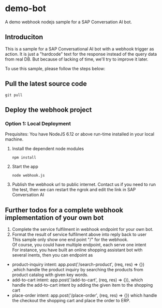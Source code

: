 # demo-bot
A demo webhook nodejs sample for a SAP Conversation AI bot.

## Introduciton
This is a sample for a SAP Conversational AI bot with a webhook trigger as action. It is just a "hardcode" text for the response instead of the query data from real DB. But because of lacking of time, we'll try to improve it later.

To use this sample, please follow the steps below:

## Pull the latest source code
```
git pull
```

## Deploy the webhook project
### Option 1: Local Deployment
Prequisites: You have NodeJS 6.12 or above run-time installed in your local machine.

1. Install the dependent node modules
   ```
   npm install
   ```
2. Start the app
    ```
    node webhook.js
    ```
3. Publish the webhook url to public internet.
    Contact us if you need to run the test, then we can restart the ngrok and edit the link in SAP Conversation AI

## Further todos for a complete webhook implementation of your own bot
1. Complete the service fulfilment in webhook endpoint for your own bot.
2. Format the result of service fulfilment above into reply back to user
<br/>This sample only show one end point "/" for the webhook.
<br/>Of course, you could have multiple endpoint, each serve one intent
<br/>For instance, you have built an online shopping assistant bot with several inents, then you can endpoint as
  * product-inquiry intent: app.post('/search-product', (req, res) => {}) ,which handle the product inquiry by searching the products from product catalog with given key words.
  * add-to-cart intent: app.post('/add-to-cart', (req, res) => {}), which handle the add-to-cart intent by adding the given item to the shopping cart
  * place-order intent: app.post('/place-order', (req, res) => {}) which handle the checkout the shopping cart and place the order to ERP.

